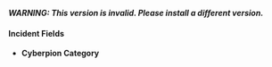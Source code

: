 ***WARNING: This version is invalid. Please install a different version.***


#### Incident Fields
- **Cyberpion Category**
